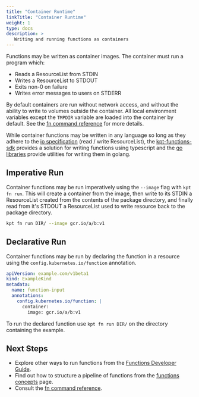 ```yaml
---
title: "Container Runtime"
linkTitle: "Container Runtime"
weight: 1
type: docs
description: >
   Writing and running functions as containers
---
```


Functions may be written as container images. The container must run a program
which:

- Reads a ResourceList from STDIN
- Writes a ResourceList to STDOUT
- Exits non-0 on failure
- Writes error messages to users on STDERR

By default containers are run without network access, and without the ability
to write to volumes outside the container. All local environment variables
except the `TMPDIR` variable are loaded into the container by default. See the
[fn command reference] for more details.

While container functions may be written in any language so long as they
adhere to the [io specification] (read / write ResourceList), the
[kpt-functions-sdk] provides a solution for writing functions using typescript
and the [go libraries] provide utilities for writing them in golang.

## Imperative Run

Container functions may be run imperatively using the `--image` flag with
`kpt fn run`. This will create a container from the image, then write to its
STDIN a ResourceList created from the contents of the package directory, and
finally read from it's STDOUT a ResourceList used to write resource back to
the package directory.

```sh
kpt fn run DIR/ --image gcr.io/a/b:v1
```

## Declarative Run

Container functions may be run by declaring the function in a resource using
the `config.kubernetes.io/function` annotation.

```yaml
apiVersion: example.com/v1beta1
kind: ExampleKind
metadata:
  name: function-input
  annotations:
    config.kubernetes.io/function: |
      container:
        image: gcr.io/a/b:v1
```

To run the declared function use `kpt fn run DIR/` on the directory containing
the example.

## Next Steps

- Explore other ways to run functions from the [Functions Developer Guide].
- Find out how to structure a pipeline of functions from the
  [functions concepts] page.
- Consult the [fn command reference].

[io specification]: https://github.com/kubernetes-sigs/kustomize/blob/master/cmd/config/docs/api-conventions/functions-spec.md
[kpt-functions-sdk]: https://github.com/GoogleContainerTools/kpt-functions-sdk
[go libraries]: /guides/producer/functions/golang/
[Functions Developer Guide]: /guides/producer/functions/
[functions concepts]: /concepts/functions/
[fn command reference]: /reference/fn/
